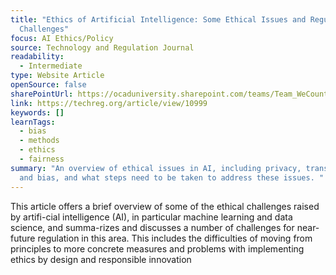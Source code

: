 ```yaml
---
title: "Ethics of Artificial Intelligence: Some Ethical Issues and Regulatory
  Challenges"
focus: AI Ethics/Policy
source: Technology and Regulation Journal
readability:
  - Intermediate
type: Website Article
openSource: false
sharePointUrl: https://ocaduniversity.sharepoint.com/teams/Team_WeCount/Shared%20Documents/Resources%20and%20Tools/Literature%20(curated)/Ethics%20of%20artificial%20intelligence_Some%20ethical%20issues%20and%20regulatory%20challenges.pdf
link: https://techreg.org/article/view/10999
keywords: []
learnTags:
  - bias
  - methods
  - ethics
  - fairness
summary: "An overview of ethical issues in AI, including privacy, transparency
  and bias, and what steps need to be taken to address these issues. "
---
```

This article offers a brief overview of some of the ethical challenges raised by artifi-cial intelligence (AI), in particular machine learning and data science, and summa-rizes and discusses a number of challenges for near-future regulation in this area. This includes the difficulties of moving from principles to more concrete measures and problems with implementing ethics by design and responsible innovation
